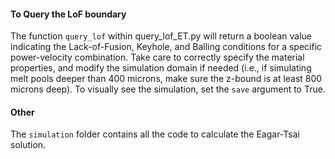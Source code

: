 
#### To Query the LoF boundary
The function ```query_lof``` within query_lof_ET.py will return a boolean value indicating the Lack-of-Fusion, Keyhole, and Balling conditions for a specific power-velocity combination. Take care to correctly specify the material properties, and modify the simulation domain if needed (i.e., if simulating melt pools deeper than 400 microns, make sure the z-bound is at least 800 microns deep). To visually see the simulation, set the `save` argument to True. 
#### Other
The `simulation` folder contains all the code to calculate the Eagar-Tsai solution.